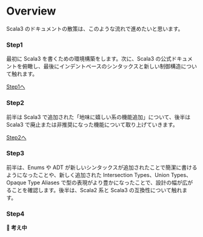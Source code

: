 # Overview

Scala3 のドキュメントの散策は、このような流れで進めたいと思います。

### Step1

最初に Scala3 を書くための環境構築をします。次に、Scala3 の公式ドキュメントを俯瞰し、最後にインデントベースのシンタックスと新しい制御構造について触れます。

[Step1へ](step01)

### Step2

前半は Scala3 で追加された「地味に嬉しい系の機能追加」について、後半は Scala3 で廃止または非推奨になった機能について取り上げていきます。

[Step2へ](step02)

### Step3

前半は、Enums や ADT が新しいシンタックスが追加されたことで簡潔に書けるようになったことや、新しく追加された Intersection Types、Union Types、Opaque Type Aliases で型の表現がより豊かになったことで、設計の幅が広がることを確認します。後半は、Scala2 系と Scala3 の互換性について触れます。

### Step4

**:construction: 考え中**
